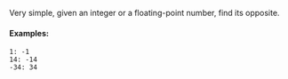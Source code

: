 Very simple, given an integer or a floating-point number, find its opposite.

#### Examples:
```
1: -1
14: -14
-34: 34
```